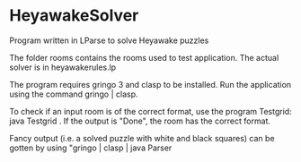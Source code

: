 # HeyawakeSolver
Program written in LParse to solve Heyawake puzzles


The folder rooms contains the rooms used to test application. The actual solver is in heyawakerules.lp

The program requires gringo 3 and clasp to be installed. Run the application using the command gringo <room to test> | clasp. 

To check if an input room is of the correct format, use the program Testgrid: java Testgrid <room>. If the output is "Done", the room has the correct format.

Fancy output (i.e. a solved puzzle with white and black squares) can be gotten by using "gringo <room to test> | clasp | java Parser
